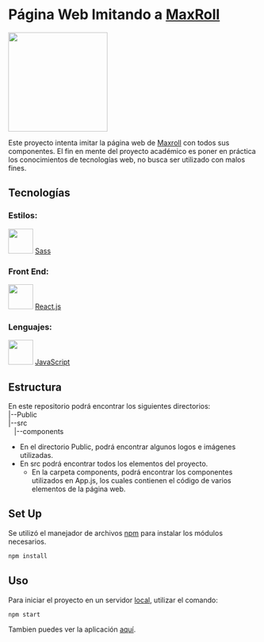 # Página Web Imitando a [MaxRoll](https://maxroll.gg)
<img src="https://assets.maxroll.gg/wp-content/assets/img/maxroll-logo.png" width="200px">

Este proyecto intenta imitar la página web de [Maxroll](https://maxroll.gg) con todos sus componentes.
El fin en mente del proyecto académico es poner en práctica los conocimientos de tecnologías web, no busca ser utilizado con malos fines.

## Tecnologías
### Estilos:
  <img src="https://sass-lang.com/assets/img/logos/logo-b6e1ef6e.svg" width="50px"> [Sass](https://sass-lang.com)
### Front End:
  <img src="https://upload.wikimedia.org/wikipedia/commons/thumb/4/47/React.svg/1200px-React.svg.png" width="50px"> [React.js](https://react.dev)
### Lenguajes: 
  <img src="https://www.freepnglogos.com/uploads/javascript-png/javascript-logo-transparent-logo-javascript-images-3.png" width="50px"> [JavaScript](https://developer.mozilla.org/es/docs/Web/JavaScript)

## Estructura
En este repositorio podrá encontrar los siguientes directorios:<br>
|--Public<br>
|--src <br>
&nbsp;&nbsp;&nbsp;|--components<br>

- En el directorio Public, podrá encontrar algunos logos e imágenes utilizadas.
- En src podrá encontrar todos los elementos del proyecto.
  - En la carpeta components, podrá encontrar los componentes utilizados en App.js, los cuales contienen el código de varios elementos de la página web.

## Set Up
Se utilizó el manejador de archivos [npm](https://docs.npmjs.com/getting-started) para instalar los módulos necesarios.
```bash
npm install
```

## Uso
Para iniciar el proyecto en un servidor [local](http://localhost:3000/), utilizar el comando:
```bash
npm start
```
Tambien puedes ver la aplicación [aquí](https://mendezg1-maxroll-imitation.netlify.app).
